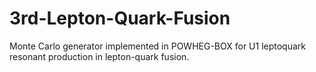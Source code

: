 # 3rd-Lepton-Quark-Fusion
Monte Carlo generator implemented in POWHEG-BOX for U1 leptoquark resonant production in lepton-quark fusion.
